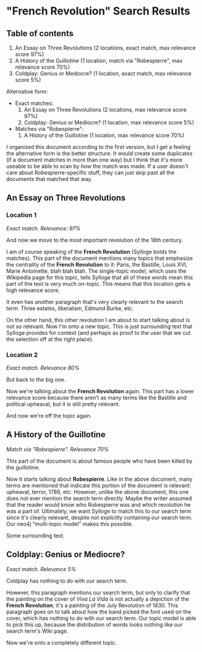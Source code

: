# "French Revolution" Search Results

## Table of contents
1. An Essay on Three Revolutions (2 locations, exact match, max relevance score 97%)
2. A History of the Guillotine (1 location, match via "Robespierre", max relevance score 70%) 
3. Coldplay: Genius or Mediocre? (1 location, exact match, max relevance score 5%) 

Alternative form:
- Exact matches:
  1. An Essay on Three Revolutions (2 locations, max relevance score 97%)
  2. Coldplay: Genius or Mediocre? (1 location, max relevance score 5%) 
- Matches via "Robespierre":
  1. A History of the Guillotine (1 location, max relevance score 70%) 

I organized this document according to the first version, but I get a feeling the alternative form is the better structure. It would create some duplicates (if a document matches in more than one way) but I think that it's more useable to be able to scan by _how_ the match was made. If a user doesn't care about Robespierre-specific stuff, they can just skip past all the documents that matched that way.

## An Essay on Three Revolutions

### Location 1
*Exact match. Relevance: 97%*

And now we move to the most important revolution of the 18th century.

I am of course speaking of the **French Revolution** (Sylloge bolds the matches). This part of the document mentions many topics that emphasize the centrality of the **French Revolution** to it: Paris, the Bastille, Louis XVI, Marie Antoinette, blah blah blah. The single-topic model, which uses the Wikipedia page for this topic, tells Sylloge that all of these words mean this part of the text is very much on-topic. This means that this location gets a high relevance score.

It even has another paragraph that's very clearly relevant to the search term. Three estates, liberalism, Edmund Burke, etc.

On the other hand, this other revolution I am about to start talking about is not so relevant. Now I'm onto a new topic. This is just surrounding text that Sylloge provides for context (and perhaps as proof to the user that we cut the selection off at the right place).

### Location 2
*Exact match. Relevance 80%*

But back to the big one.

Now we're talking about the **French Revolution** again. This part has a lower relevance score because there aren't as many terms like the Bastille and political upheaval, but it is still pretty relevant. 

And now we're off the topic again.

## A History of the Guillotine
*Match via "Robespierre". Relevance 70%*

This part of the document is about famous people who have been killed by the guillotine.

Now it starts talking about **Robespierre**. Like in the above document, many terms are mentioned that indicate this portion of the document is relevant: upheaval, terror, 1789, etc. However, unlike the above document, this one does not ever mention the search term directly. Maybe the writer assumed that the reader would know who Robespierre was and which revolution he was a part of. Ultimately, we want Sylloge to match this to our search term since it's clearly relevant, despite not explicitly containing our search term. Our neo4j "multi-topic model" makes this possible.

Some surrounding text.

## Coldplay: Genius or Mediocre?
*Exact match. Relevance 5%*

Coldplay has nothing to do with our search term.

However, this paragraph mentions our search term, but only to clarify that the painting on the cover of *Viva La Vida* is not actually a depiction of the **French Revolution**; it's a painting of the July Revolution of 1830. This paragraph goes on to talk about how the band picked the font used on the cover, which has nothing to do with our search term. Our topic model is able to pick this up, because the distribution of words looks nothing like our search term's Wiki page.

Now we're onto a completely different topic.

